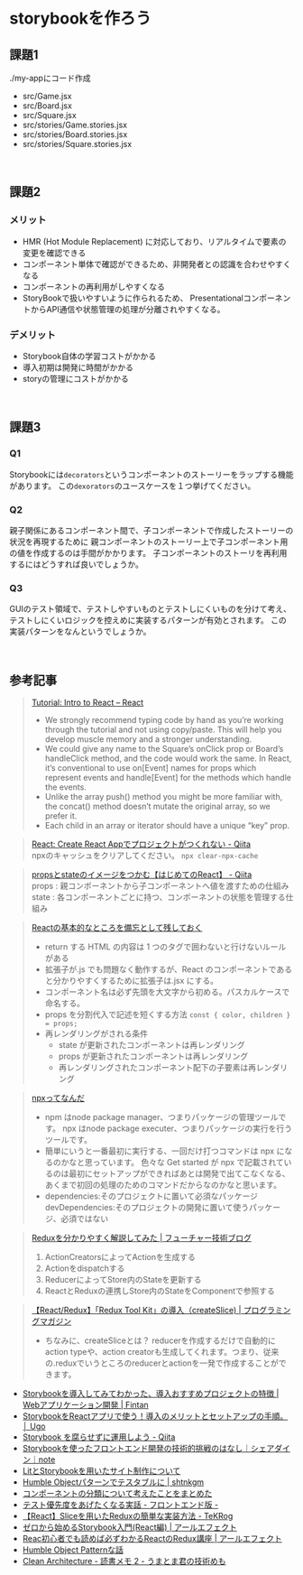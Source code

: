 # storybookを作ろう

## 課題1
./my-appにコード作成
- src/Game.jsx
- src/Board.jsx
- src/Square.jsx
- src/stories/Game.stories.jsx
- src/stories/Board.stories.jsx
- src/stories/Square.stories.jsx

<br>

## 課題2
### メリット
- HMR (Hot Module Replacement) に対応しており、リアルタイムで要素の変更を確認できる
- コンポーネント単体で確認ができるため、非開発者との認識を合わせやすくなる
- コンポーネントの再利用がしやすくなる
- StoryBookで扱いやすいように作られるため、
PresentationalコンポーネントからAPI通信や状態管理の処理が分離されやすくなる。

### デメリット
- Storybook自体の学習コストがかかる
- 導入初期は開発に時間がかかる
- storyの管理にコストがかかる

<br>

## 課題3
### Q1
Storybookには`decorators`というコンポーネントのストーリーをラップする機能があります。
この`dexorators`のユースケースを１つ挙げてください。

### Q2
親子関係にあるコンポーネント間で、子コンポーネントで作成したストーリーの状況を再現するために
親コンポーネントのストーリー上で子コンポーネント用の値を作成するのは手間がかかります。
子コンポーネントのストーリを再利用するにはどうすれば良いでしょうか。

### Q3
GUIのテスト領域で、テストしやすいものとテストしにくいものを分けて考え、
テストしにくいロジックを控えめに実装するパターンが有効とされます。
この実装パターンをなんというでしょうか。

<br>

## 参考記事
> [Tutorial: Intro to React – React](https://reactjs.org/tutorial/tutorial.html)
> - We strongly recommend typing code by hand as you’re working through the tutorial and not using copy/paste. This will help you develop muscle memory and a stronger understanding.
> - We could give any name to the Square’s onClick prop or Board’s handleClick method, and the code would work the same. In React, it’s conventional to use on[Event] names for props which represent events and handle[Event] for the methods which handle the events.
> - Unlike the array push() method you might be more familiar with, the concat() method doesn’t mutate the original array, so we prefer it.
> - Each child in an array or iterator should have a unique “key” prop.
>

> [React: Create React Appでプロジェクトがつくれない - Qiita](https://qiita.com/FumioNonaka/items/076af56213afc7e29853)  
> npxのキャッシュをクリアしてください。
> `npx clear-npx-cache`

> [propsとstateのイメージをつかむ【はじめてのReact】 - Qiita](https://qiita.com/rio_threehouse/items/7632f5a593cf218b9504)  
> props : 親コンポーネントから子コンポーネントへ値を渡すための仕組み
> state : 各コンポーネントごとに持つ、コンポーネントの状態を管理する仕組み

> [Reactの基本的なところを備忘として残しておく](https://zenn.dev/miz_dev/articles/4e6baa5b747c5d)
> - return する HTML の内容は 1 つのタグで囲わないと行けないルールがある
> - 拡張子が.js でも問題なく動作するが、React のコンポーネントであると分かりやすくするために拡張子は.jsx にする。
> - コンポーネント名は必ず先頭を大文字から初める。パスカルケースで命名する。
> - props を分割代入で記述を短くする方法
`const { color, children } = props;`
> - 再レンダリングがされる条件
>   - state が更新されたコンポーネントは再レンダリング
>   - props が更新されたコンポーネントは再レンダリング
>   - 再レンダリングされたコンポーネント配下の子要素は再レンダリング

> [npxってなんだ](https://zenn.dev/844/articles/d06bfdbd2677a3)
> - npm はnode package manager、つまりパッケージの管理ツールです。
npx はnode package executer、つまりパッケージの実行を行うツールです。
> - 簡単にいうと一番最初に実行する、一回だけ打つコマンドは npx になるのかなと思っています。
色々な Get started が npx で記載されているのは最初にセットアップができればあとは開発で出てこなくなる、あくまで初回の処理のためのコマンドだからなのかなと思います。
> - dependencies:そのプロジェクトに置いて必須なパッケージ
devDependencies:そのプロジェクトの開発に置いて使うパッケージ、必須ではない

> [Reduxを分かりやすく解説してみた | フューチャー技術ブログ](https://future-architect.github.io/articles/20200429/)
> 1. ActionCreatorsによってActionを生成する
> 2. Actionをdispatchする
> 3. ReducerによってStore内のStateを更新する
> 4. ReactとReduxの連携しStore内のStateをComponentで参照する

> [【React/Redux】「Redux Tool Kit」の導入（createSlice) | プログラミングマガジン](http://www.code-magagine.com/?p=13420)
> - ちなみに、createSliceとは？
> reducerを作成するだけで自動的にaction typeや、action creatorも生成してくれます。つまり、従来の.reduxでいうところのreducerとactionを一発で作成することができます。

- [Storybookを導入してみてわかった、導入おすすめプロジェクトの特徴 | Webアプリケーション開発 | Fintan](https://fintan.jp/page/378/)
- [StorybookをReactアプリで使う！導入のメリットとセットアップの手順。 │ Ugo](https://ugo.tokyo/js-storybook/)
- [Storybook を腐らせずに運用しよう - Qiita](https://qiita.com/keik/items/e275394d454b8b136826)
- [Storybookを使ったフロントエンド開発の技術的挑戦のはなし｜シェアダイン｜note](https://note.com/sharedine/n/n08aa79645621)
- [LitとStorybookを用いたサイト制作について](https://www.slideshare.net/ssuser1ca6b8/litstorybook)
- [Humble Objectパターンでテスタブルに | shtnkgm](https://shtnkgm.com/blog/2020-05-17-humble-object-pattern.html)
- [コンポーネントの分類について考えたことをまとめた](https://zenn.dev/kamy112/articles/962a38d6294644)
- [テスト優先度をあげたくなる実話 - フロントエンド版 -](https://zenn.dev/takepepe/articles/frontend-testing-motivation)
- [【React】Sliceを用いたReduxの簡単な実装方法 - TeKRog](https://tekrog.com/how-to-use-slice/)
- [ゼロから始めるStorybook入門(React編) | アールエフェクト](https://reffect.co.jp/html/storybook#Canvas)
- [Reac初心者でも読めば必ずわかるReactのRedux講座 | アールエフェクト](https://reffect.co.jp/react/react-redux-for-beginner)
- [Humble Object Patternな話](https://www.slideshare.net/hirotoimoto1/humble-object-pattern)
- [Clean Architecture - 読書メモ 2 - うまとま君の技術めも](https://umatomakun.hatenablog.com/entry/2020/02/03/205812)

